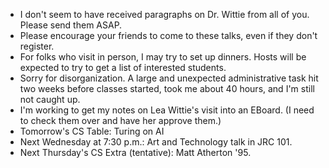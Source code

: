 * I don't seem to have received paragraphs on Dr. Wittie from all of you.  
  Please send them ASAP.
* Please encourage your friends to come to these talks, even if they 
  don't register.
* For folks who visit in person, I may try to set up dinners.  Hosts
  will be expected to try to get a list of interested students.
* Sorry for disorganization.  A large and unexpected administrative task
  hit two weeks before classes started, took me about 40 hours, and I'm
  still not caught up.
* I'm working to get my notes on Lea Wittie's visit into an EBoard.
  (I need to check them over and have her approve them.)
* Tomorrow's CS Table: Turing on AI
* Next Wednesday at 7:30 p.m.: Art and Technology talk in JRC 101.
* Next Thursday's CS Extra (tentative): Matt Atherton '95.
